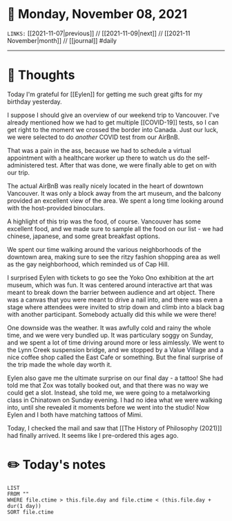# 📅 Monday, November 08, 2021
`LINKS:` [[2021-11-07|previous]] // [[2021-11-09|next]] // [[2021-11 November|month]] // [[journal]] 
#daily

---
# 💭 Thoughts
Today I'm grateful for [[Eylen]] for getting me such great gifts for my birthday yesterday. 

I suppose I should give an overview of our weekend trip to Vancouver. I've already mentioned how we had to get multiple [[COVID-19]] tests, so I can get right to the moment we crossed the border into Canada. Just our luck, we were selected to do *another* COVID test from our AirBnB. 

That was a pain in the ass, because we had to schedule a virtual appointment with a healthcare worker up there to watch us do the self-administered test. After that was done, we were finally able to get on with our trip. 

The actual AirBnB was really nicely located in the heart of downtown Vancouver. It was only a block away from the art museum, and the balcony provided an excellent view of the area. We spent a long time looking around with the host-provided binoculars. 

A highlight of this trip was the food, of course. Vancouver has some excellent food, and we made sure to sample all the food on our list - we had chinese, japanese, and some great breakfast options. 

We spent our time walking around the various neighborhoods of the downtown area, making sure to see the ritzy fashion shopping area as well as the gay neighborhood, which reminded us of Cap Hill. 

I surprised Eylen with tickets to go see the Yoko Ono exhibition at the art museum, which was fun. It was centered around interactive art that was meant to break down the barrier between audience and art object. There was a canvas that you were meant to drive a nail into, and there was even a stage where attendees were invited to strip down and climb into a black bag with another participant. Somebody actually did this while we were there!

One downside was the weather. It was awfully cold and rainy the whole time, and we were very bundled up. It was particulary soggy on Sunday, and we spent a lot of time driving around more or less aimlessly. We went to the Lynn Creek suspension bridge, and we stopped by a Value Village and a nice coffee shop called the East Cafe or something. But the final surprise of the trip made the whole day worth it.

Eylen also gave me the ultimate surprise on our final day - a tattoo! She had told me that Zox was totally booked out, and that there was no way we could get a slot. Instead, she told me, we were going to a metalworking class in Chinatown on Sunday evening. I had no idea what we were walking into, until she revealed it moments before we went into the studio! Now Eylen and I both have matching tattoos of Mimi. 

Today, I checked the mail and saw that [[The History of Philosophy (2021)]] had finally arrived. It seems like I pre-ordered this ages ago. 

# ✏️ Today's notes
```dataview
LIST 
FROM ""
WHERE file.ctime > this.file.day and file.ctime < (this.file.day + dur(1 day))
SORT file.ctime
```
